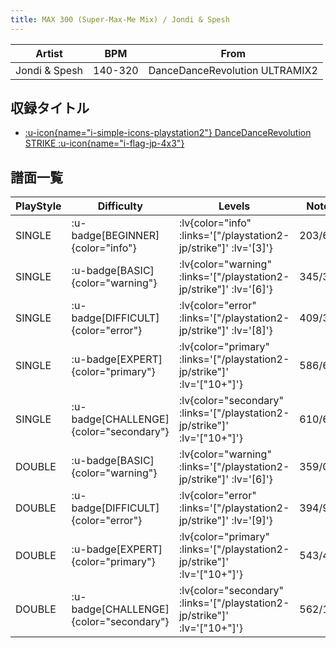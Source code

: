 ```yaml
---
title: MAX 300 (Super-Max-Me Mix) / Jondi & Spesh
---
```


|Artist|BPM|From|
|------|---|----|
|Jondi & Spesh|140-320|DanceDanceRevolution ULTRAMIX2|

## 収録タイトル

- [ :u-icon{name="i-simple-icons-playstation2"} DanceDanceRevolution STRIKE :u-icon{name="i-flag-jp-4x3"} ](/playstation2-jp/strike)

## 譜面一覧

|PlayStyle|Difficulty|Levels|Notes|Movie|
|---------|----------|------|-----|-----|
|SINGLE| :u-badge[BEGINNER]{color="info"} | :lv{color="info" :links='["/playstation2-jp/strike"]' :lv='[3]'} |203/6||
|SINGLE| :u-badge[BASIC]{color="warning"} | :lv{color="warning" :links='["/playstation2-jp/strike"]' :lv='[6]'} |345/30||
|SINGLE| :u-badge[DIFFICULT]{color="error"} | :lv{color="error" :links='["/playstation2-jp/strike"]' :lv='[8]'} |409/34||
|SINGLE| :u-badge[EXPERT]{color="primary"} | :lv{color="primary" :links='["/playstation2-jp/strike"]' :lv='["10+"]'} |586/60||
|SINGLE| :u-badge[CHALLENGE]{color="secondary"} | :lv{color="secondary" :links='["/playstation2-jp/strike"]' :lv='["10+"]'} |610/62||
|DOUBLE| :u-badge[BASIC]{color="warning"} | :lv{color="warning" :links='["/playstation2-jp/strike"]' :lv='[6]'} |359/0||
|DOUBLE| :u-badge[DIFFICULT]{color="error"} | :lv{color="error" :links='["/playstation2-jp/strike"]' :lv='[9]'} |394/9||
|DOUBLE| :u-badge[EXPERT]{color="primary"} | :lv{color="primary" :links='["/playstation2-jp/strike"]' :lv='["10+"]'} |543/48||
|DOUBLE| :u-badge[CHALLENGE]{color="secondary"} | :lv{color="secondary" :links='["/playstation2-jp/strike"]' :lv='["10+"]'} |562/188||
